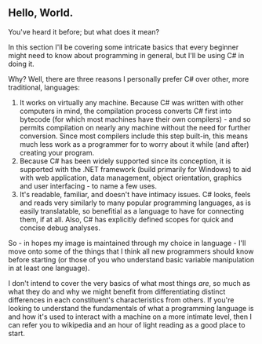 ## Hello, World.

You've heard it before; but what does it mean? 

In this section I'll be covering some intricate basics that every beginner might need to know about programming in general, but I'll be using C# in doing it.


Why? Well, there are three reasons I personally prefer C# over other, more traditional, languages:

1. It works on virtually any machine. Because C# was written with other computers in mind, the compilation process converts C# first into bytecode (for which most machines have their own compilers) - and so permits compilation on nearly any machine without the need for further conversion. Since most compilers include this step built-in, this means much less work as a programmer for to worry about it while (and after) creating your program.
2. Because C#  has been widely supported since its conception, it is supported with the .NET framework (build primarily for Windows) to aid with web application, data management, object orientation, graphics and user interfacing - to name a few uses.
3. It's readable, familiar, and doesn't have intimacy issues. C# looks, feels and reads very similarly to many popular programming languages, as is easily translatable, so benefitial as a language to have for connecting them, if at all. Also, C# has explicitly defined scopes for quick and concise debug analyses.

So - in hopes my image is maintained through my choice in language - I'll move onto some of the things that I think all new programmers should know before starting (or those of you who understand basic variable manipulation in at least one language). 

I don't intend to cover the very basics of what most things _are_, so much as what they do and why we might benefit from differentiating distinct differences in each constituent's characteristics from others. If you're looking to understand the fundamentals of what a programming language is and how it's used to interact with a machine on a more intimate level, then I can refer you to wikipedia and an hour of light reading as a good place to start.

### 
